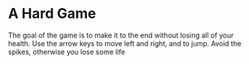 # A Hard Game

The goal of the game is to make it to the end without losing all of your health.
Use the arrow keys to move left and right, and to jump.
Avoid the spikes, otherwise you lose some life
